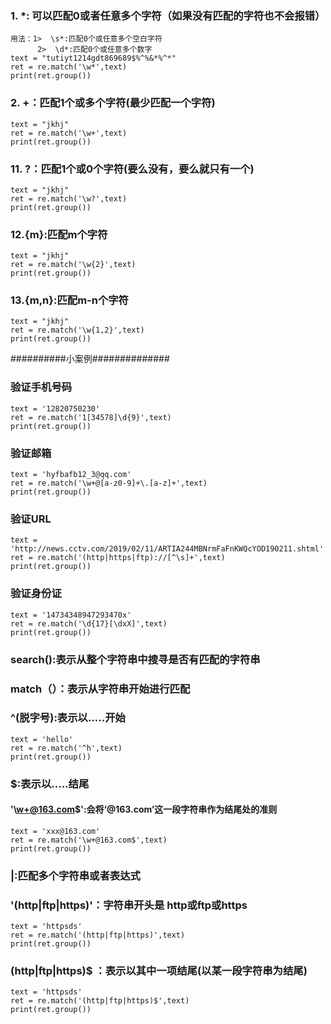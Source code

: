 ### 1. *: 可以匹配0或者任意多个字符（如果没有匹配的字符也不会报错）
```
用法：1>  \s*:匹配0个或任意多个空白字符
      2>  \d*:匹配0个或任意多个数字
text = "tutiyt1214gdt869689$%^%&*%^*"
ret = re.match('\w*',text)
print(ret.group())
```
### 2. +：匹配1个或多个字符(最少匹配一个字符)
```
text = "jkhj"
ret = re.match('\w+',text)
print(ret.group())
```
### 11. ?：匹配1个或0个字符(要么没有，要么就只有一个)
```
text = "jkhj"
ret = re.match('\w?',text)
print(ret.group())
```
### 12.{m}:匹配m个字符
```
text = "jkhj"
ret = re.match('\w{2}',text)
print(ret.group())
```
### 13.{m,n}:匹配m-n个字符
```
text = "jkhj"
ret = re.match('\w{1,2}',text)
print(ret.group())
```

##########小案例##############

### 验证手机号码
```
text = '12820750230'
ret = re.match('1[34578]\d{9}',text)
print(ret.group())
```
### 验证邮箱
```
text = 'hyfbafb12_3@qq.com'
ret = re.match('\w+@[a-z0-9]+\.[a-z]+',text)
print(ret.group())
```
### 验证URL
```
text = 'http://news.cctv.com/2019/02/11/ARTIA244MBNrmFaFnKWQcYOD190211.shtml'
ret = re.match('(http|https|ftp)://[^\s]+',text)
print(ret.group())
```
### 验证身份证
```
text = '14734348947293470x'
ret = re.match('\d{17}[\dxX]',text)
print(ret.group())
```
### search():表示从整个字符串中搜寻是否有匹配的字符串
### match（）：表示从字符串开始进行匹配

### ^(脱字号):表示以.....开始
```
text = 'hello'
ret = re.match('^h',text)
print(ret.group())
```

### $:表示以.....结尾
####  '\w+@163.com$':会将‘@163.com’这一段字符串作为结尾处的准则
```
text = 'xxx@163.com'
ret = re.match('\w+@163.com$',text)
print(ret.group())
```
### |:匹配多个字符串或者表达式
### '(http|ftp|https)'：字符串开头是 http或ftp或https
```
text = 'httpsds'
ret = re.match('(http|ftp|https)',text)
print(ret.group())
```
### (http|ftp|https)$ ：表示以其中一项结尾(以某一段字符串为结尾)
```
text = 'httpsds'
ret = re.match('(http|ftp|https)$',text)
print(ret.group())
```
